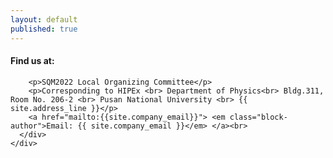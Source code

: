 ```yaml
---
layout: default
published: true
---
```

<div class="container-fluid-kamn">
  <div class="row">
    <div class="container">
      <div class="col-lg-4">
        <h4>Find us at:</h4>

        <p>SQM2022 Local Organizing Committee</p>
        <p>Corresponding to HIPEx <br> Department of Physics<br> Bldg.311, Room No. 206-2 <br> Pusan National University <br> {{ site.address_line }}</p>
        <a href="mailto:{{site.company_email}}"> <em class="block-author">Email: {{ site.company_email }}</em> </a><br>
      </div>
    </div>
  </div>
</div>  
